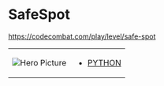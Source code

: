# SafeSpot 

https://codecombat.com/play/level/safe-spot
<table>
<tr>
<td>

![Hero Picture](hero.png?raw=true "Hero Picture")

</td>
<td>
<ul>
<li>

[PYTHON](SafeSpot.py)

</li>
</td>
</tr>
<table>